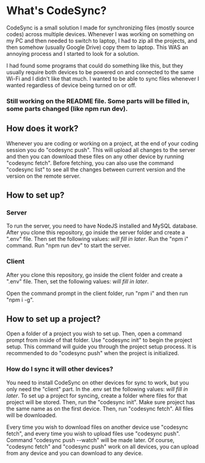 # What's CodeSync?
CodeSync is a small solution I made for synchronizing files (mostly source codes) across multiple devices. Whenever I was working on something on my PC and then needed to switch to laptop,
I had to zip all the projects, and then somehow (usually Google Drive) copy them to laptop. This WAS an annoying process and I started to look for a solution.

I had found some programs that could do something like this, but they usually require both devices to be powered on and connected to the same Wi-Fi and I didn't like that much. I wanted to be able
to sync files whenever I wanted regardless of device being turned on or off.

### **Still working on the README file. Some parts will be filled in, some parts changed (like npm run dev).**

## How does it work?
Whenever you are coding or working on a project, at the end of your coding session you do "codesync push". This will upload all changes to the server and then you can download these files on any other device
by running "codesync fetch". Before fetching, you can also use the command "codesync list" to see all the changes between current version and the version on the remote server.

## How to set up?
### Server
To run the server, you need to have NodeJS installed and MySQL database. After you clone this repository, go inside the server folder and create a ".env" file. Then set the following values:
*will fill in later*. Run the "npm i" command. Run "npm run dev" to start the server.

### Client
After you clone this repository, go inside the client folder and create a ".env" file. Then, set the following values:
*will fill in later*.

Open the command prompt in the client folder, run "npm i" and then run "npm i -g".

## How to set up a project?
Open a folder of a project you wish to set up. Then, open a command prompt from inside of that folder. Use "codesync init" to begin the project setup. This command will guide you through the project setup
process. It is recommended to do "codesync push" when the project is initialized.

### How do I sync it will other devices?
You need to install CodeSync on other devices for sync to work, but you only need the "client" part. In the .env set the following values: *will fill in later*. To set up a project for syncing, create a folder
where files for that project will be stored. Then, run the "codesync init". Make sure project has the same name as on the first device. Then, run "codesync fetch". All files will be downloaded.

Every time you wish to download files on another device use "codesync fetch", and every time you wish to upload files use "codesync push". Command "codesync push --watch" will be made later.
Of course, "codesync fetch" and "codesync push" work on all devices, you can upload from any device and you can download to any device.

